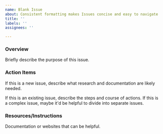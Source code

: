 ```yaml
---
name: Blank Issue
about: Consistent formatting makes Issues concise and easy to navigate.
title: ''
labels: ''
assignees: ''

---
```


### Overview
Briefly describe the purpose of this issue.
<!-- Clearly states the purpose of this issue in 2 sentences or less. -->

### Action Items
If this is a new issue, describe what research and documentation are likely needed.
<!-- If this is the beginning of the task this is most likely something to be researched and documented. -->

If this is an existing issue, describe the steps and course of actions. If this is a complex issue, maybe it'd be helpful to divide into separate issues.
<!-- If the issue has already been researched, and the course of action is clear, this will describe the steps. However, if the steps can be divided into tasks for more than one person, we recommend dividing it up into separate issues, or assigning it as a pair programming task. -->

### Resources/Instructions
Documentation or websites that can be helpful.
<!-- If there is a website which has documentation that helps with this issue provide the link(s) here. -->
